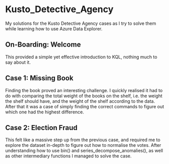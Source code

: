 # Kusto_Detective_Agency
My solutions for the Kusto Detective Agency cases as I try to solve them while learning how to use Azure Data Explorer.

## On-Boarding: Welcome
This provided a simple yet effective introduction to KQL, nothing much to say about it.

## Case 1: Missing Book
Finding the book proved an interesting challenge. I quickly realised it had to do with comparing the total weight of the books on the shelf, i.e. the weight the shelf should have, and the weight of the shelf according to the data. After that it was a case of simply finding the correct commands to figure out which one had the highest difference.

## Case 2: Election Fraud
This felt like a massive step up from the previous case, and required me to explore the dataset in-depth to figure out how to normalise the votes. After understanding how to use bin() and series_decompose_anomalies(), as well as other intermediary functions I managed to solve the case. 

